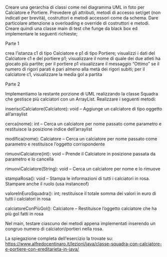 Creare una gerarchia di classi come nel diagramma UML in foto per Calciatore e Portiere. Prevedere gli attributi, metodi di accesso set/get (non indicati per brevità), costruttori e metodi accessori come da schema. Dare particolare attenzione a overloading e override di costruttori e metodi. Creare quindi una classe main di test che funge da black box ed implementare le seguenti richieste;


Parte 1

crea l’istanza c1 di tipo Calciatore e p1 di tipo Portiere;
visualizzi i dati del Calciatore c1 e del portiere p1;
visualizzare il nome di quale dei due atleti ha giocato più partite;
per il portiere p1 visualizzare il messaggio “Ottimo” se il numero di rigori parati è pari almeno alla metà dei rigori subiti;
per il calciatore c1, visualizzare la media gol a partita

Parte 2

Implementiamo la restante porzione di UML realizzando la classe Squadra che gestisce più calciatori con un ArrayList. Realizzare i seguenti metodi:

inserisciCalciatore(Calciatore): void – Aggiunge un calciatore di tipo oggetto all’arraylist

cerca(nome): int – Cerca un calciatore per nome passato come parametro e restituisce la posizione indice dell’arraylist

modifica(nome): Calciatore – Cerca un calciatore per nome passato come parametro e restituisce l’oggetto corrispondente

rimuoviCalciatore(int): void – Prende il Calciatore in posizione passata da parametro e lo cancella

rimuoviCalciatore(String): void – Cerca un calciatore per nome e lo rimuove

stampaRosa(): void – Stampa le informazioni di tutti i calciatori in rosa. Stampare anche il ruolo (usa instanceof)

valoreInEuroSquadra(): int; restituisce il totale somma dei valori in euro di tutti i calciatori in rosa

calciatoreConPiùGol(): Calciatore – Restituisce l’oggetto calciatore che ha più gol fatti in rosa

Nel main, testare ciascuno dei metodi appena implementati inserendo un congruo numero di calciatori/portieri nella rosa.

La spiegazione completa dell'esercizio la trovate su: https://www.alfredocentinaro.it/lezioni/java/classe-squadra-con-calciatore-e-portiere-con-ereditarieta-in-java/
